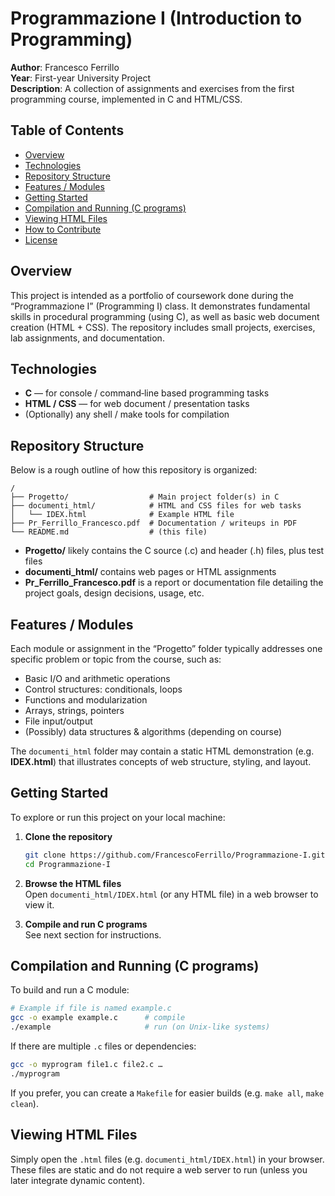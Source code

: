 # Programmazione I (Introduction to Programming)

**Author**: Francesco Ferrillo  
**Year**: First-year University Project  
**Description**: A collection of assignments and exercises from the first programming course, implemented in C and HTML/CSS.

## Table of Contents

- [Overview](#overview)  
- [Technologies](#technologies)  
- [Repository Structure](#repository-structure)  
- [Features / Modules](#features--modules)  
- [Getting Started](#getting-started)  
- [Compilation and Running (C programs)](#compilation-and-running-c-programs)  
- [Viewing HTML Files](#viewing-html-files)  
- [How to Contribute](#how-to-contribute)  
- [License](#license)  

## Overview

This project is intended as a portfolio of coursework done during the “Programmazione I” (Programming I) class. It demonstrates fundamental skills in procedural programming (using C), as well as basic web document creation (HTML + CSS). The repository includes small projects, exercises, lab assignments, and documentation.

## Technologies

- **C** — for console / command‑line based programming tasks  
- **HTML / CSS** — for web document / presentation tasks  
- (Optionally) any shell / make tools for compilation  

## Repository Structure

Below is a rough outline of how this repository is organized:

```
/
├── Progetto/                  # Main project folder(s) in C
├── documenti_html/            # HTML and CSS files for web tasks
│   └── IDEX.html              # Example HTML file
├── Pr_Ferrillo_Francesco.pdf  # Documentation / writeups in PDF
└── README.md                  # (this file)
```

- **Progetto/** likely contains the C source (.c) and header (.h) files, plus test files  
- **documenti_html/** contains web pages or HTML assignments  
- **Pr_Ferrillo_Francesco.pdf** is a report or documentation file detailing the project goals, design decisions, usage, etc.

## Features / Modules

Each module or assignment in the “Progetto” folder typically addresses one specific problem or topic from the course, such as:

- Basic I/O and arithmetic operations  
- Control structures: conditionals, loops  
- Functions and modularization  
- Arrays, strings, pointers  
- File input/output  
- (Possibly) data structures & algorithms (depending on course)  

The `documenti_html` folder may contain a static HTML demonstration (e.g. **IDEX.html**) that illustrates concepts of web structure, styling, and layout.

## Getting Started

To explore or run this project on your local machine:

1. **Clone the repository**
   ```bash
   git clone https://github.com/FrancescoFerrillo/Programmazione-I.git
   cd Programmazione-I
   ```

2. **Browse the HTML files**  
   Open `documenti_html/IDEX.html` (or any HTML file) in a web browser to view it.

3. **Compile and run C programs**  
   See next section for instructions.

## Compilation and Running (C programs)

To build and run a C module:

```bash
# Example if file is named example.c
gcc -o example example.c      # compile
./example                     # run (on Unix-like systems)
```

If there are multiple `.c` files or dependencies:

```bash
gcc -o myprogram file1.c file2.c …  
./myprogram
```

If you prefer, you can create a `Makefile` for easier builds (e.g. `make all`, `make clean`).

## Viewing HTML Files

Simply open the `.html` files (e.g. `documenti_html/IDEX.html`) in your browser. These files are static and do not require a web server to run (unless you later integrate dynamic content).
